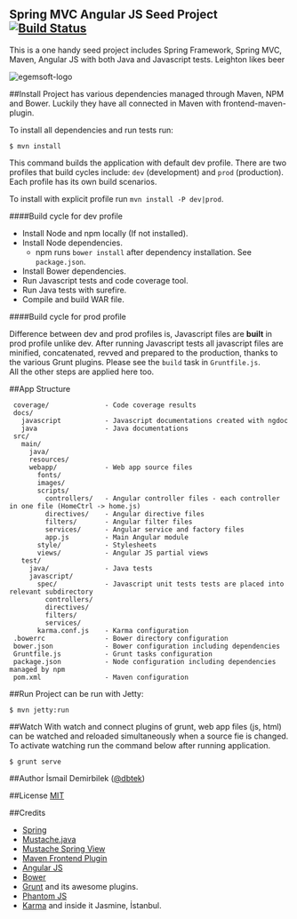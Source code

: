 Spring MVC Angular JS Seed Project [![Build Status](https://travis-ci.org/egemsoft/spring-mvc-angular.svg?branch=master)](https://travis-ci.org/egemsoft/spring-mvc-angular)
-----------------------

This is a one handy seed project includes Spring Framework, Spring MVC, Maven, Angular JS with both Java and Javascript tests. Leighton likes beer

![egemsoft-logo](http://egemsoft.net/images/logo.png)

##Install
Project has various dependencies managed through Maven, NPM and Bower. Luckily they have all connected in Maven with frontend-maven-plugin.

To install all dependencies and run tests run:
```
$ mvn install
```
This command builds the application with default dev profile.
There are two profiles that build cycles include: `dev` (development) and `prod` (production). Each profile has its own build scenarios.

To install with explicit profile run `mvn install -P dev|prod`.

####Build cycle for dev profile

- Install Node and npm locally (If not installed).
- Install Node dependencies.
  - npm runs `bower install` after dependency installation. See `package.json`.
- Install Bower dependencies.
- Run Javascript tests and code coverage tool.
- Run Java tests with surefire.
- Compile and build WAR file.

####Build cycle for prod profile  

Difference between dev and prod profiles is, Javascript files are **built** in prod profile unlike dev. After running Javascript tests all javascript files are minified, concatenated, revved and prepared to the production, thanks to the various Grunt plugins. Please see the `build` task in `Gruntfile.js`.  
All the other steps are applied here too.

##App Structure
```
 coverage/              - Code coverage results
 docs/
   javascript           - Javascript documentations created with ngdoc
   java                 - Java documentations
 src/
   main/
     java/
     resources/
     webapp/            - Web app source files
       fonts/
       images/
       scripts/
         controllers/   - Angular controller files - each controller in one file (HomeCtrl -> home.js)
         directives/    - Angular directive files
         filters/       - Angular filter files
         services/      - Angular service and factory files
         app.js         - Main Angular module
       style/           - Stylesheets
       views/           - Angular JS partial views
   test/
     java/              - Java tests
     javascript/
       spec/            - Javascript unit tests tests are placed into relevant subdirectory
         controllers/
         directives/
         filters/
         services/
       karma.conf.js    - Karma configuration
 .bowerrc               - Bower directory configuration
 bower.json             - Bower configuration including dependencies
 Gruntfile.js           - Grunt tasks configuration
 package.json           - Node configuration including dependencies managed by npm
 pom.xml                - Maven configuration
```

##Run
Project can be run with Jetty:
```
$ mvn jetty:run
```

##Watch
With watch and connect plugins of grunt, web app files (js, html) can be watched and reloaded simultaneously when a source fie is changed.
To activate watching run the command below after running application.  
```
$ grunt serve
```

##Author
İsmail Demirbilek ([@dbtek](http://twitter.com/dbtek))  

##License
[MIT](http://opensource.org/licenses/MIT)

##Credits

- [Spring](http://spring.io)
- [Mustache.java](https://github.com/spullara/mustache.java)
- [Mustache Spring View](https://github.com/sps/mustache-spring-view)
- [Maven Frontend Plugin](https://github.com/eirslett/frontend-maven-plugin)
- [Angular JS](http://angularjs.org)
- [Bower](http://bower.io)
- [Grunt](http://gruntjs.com) and its awesome plugins.
- [Phantom JS](http://phantomjs.org/)
- [Karma](http://karma-runner.github.io/0.12/index.html) and inside it Jasmine, İstanbul.
